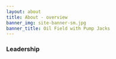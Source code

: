 ```yaml
---
layout: about
title: About - overview
banner_img: site-banner-sm.jpg
banner_title: Oil Field with Pump Jacks
---
```


<h3 class="heading text-center">Leadership</h3>